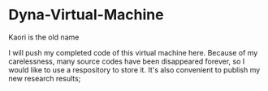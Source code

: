 # Dyna-Virtual-Machine
Kaori is the old name

I will push my completed code of this virtual machine here.
Because of my carelessness, many source codes have been disappeared forever, so I would like to use a respository to store it.
It's also convenient to publish my new research results;